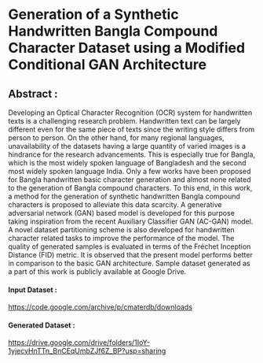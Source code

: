 # Generation of a Synthetic Handwritten Bangla Compound Character Dataset using a Modified Conditional GAN Architecture

## Abstract :

Developing an Optical Character Recognition (OCR) system for handwritten texts is a challenging research problem. Handwritten text can be largely different even for the same piece of texts since the writing style differs from person to person. On the other hand, for many regional languages, unavailability of the datasets having a large quantity of varied images is a hindrance for the research advancements. This is especially true for Bangla, which is the most widely spoken language of Bangladesh and the second most widely spoken language India. Only a few works have been proposed for Bangla handwritten basic character generation and almost none related to the generation of Bangla compound characters. To this end, in this work, a method for the generation of synthetic handwritten Bangla compound characters is proposed to alleviate this data scarcity. A generative adversarial network (GAN) based model is developed for this purpose taking inspiration from the recent Auxiliary Classifier GAN (AC-GAN) model. A novel dataset partitioning scheme is also developed for handwritten character related tasks to improve the performance of the model. The quality of generated samples is evaluated in terms of the Fréchet Inception Distance (FID) metric. It is observed that the present model performs better in comparison to the basic GAN architecture. Sample dataset generated as a part of this work is publicly available at Google Drive.

#### Input Dataset :

https://code.google.com/archive/p/cmaterdb/downloads

#### Generated Dataset :

https://drive.google.com/drive/folders/1IoY-1yjecvHnTTn_BnCEqUmbZJf6Z_BP?usp=sharing
